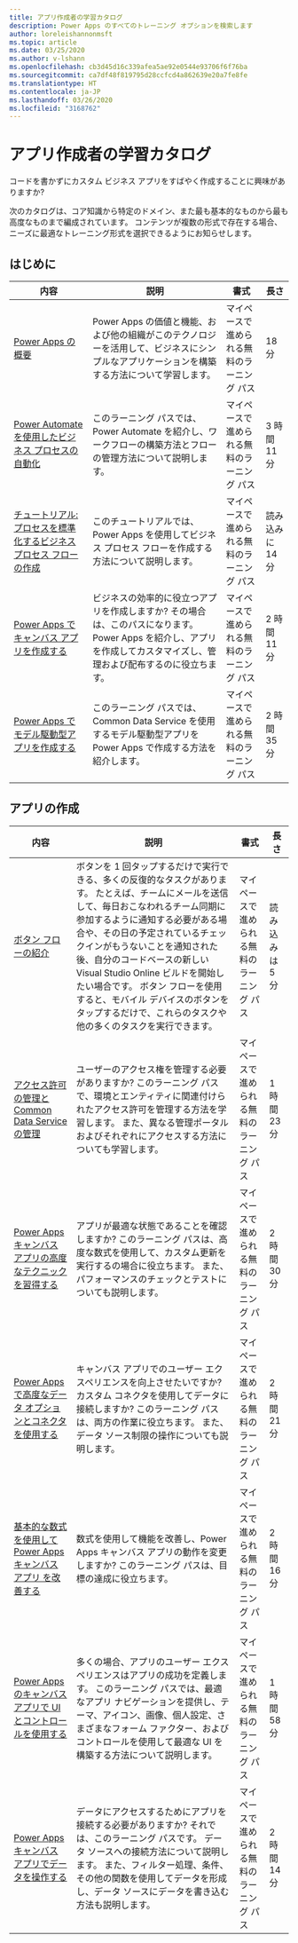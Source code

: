 ```yaml
---
title: アプリ作成者の学習カタログ
description: Power Apps のすべてのトレーニング オプションを検索します
author: loreleishannonmsft
ms.topic: article
ms.date: 03/25/2020
ms.author: v-lshann
ms.openlocfilehash: cb3d45d16c339afea5ae92e0544e93706f6f76ba
ms.sourcegitcommit: ca7df48f819795d28ccfcd4a862639e20a7fe8fe
ms.translationtype: HT
ms.contentlocale: ja-JP
ms.lasthandoff: 03/26/2020
ms.locfileid: "3168762"
---
```

# <a name="app-maker-learning-catalog"></a>アプリ作成者の学習カタログ

コードを書かずにカスタム ビジネス アプリをすばやく作成することに興味がありますか? 

次のカタログは、コア知識から特定のドメイン、また最も基本的なものから最も高度なものまで編成されています。 コンテンツが複数の形式で存在する場合、ニーズに最適なトレーニング形式を選択できるようにお知らせします。 

## <a name="get-started"></a>はじめに<a name="get-started"></a>
| 内容   | 説明  | 書式  | 長さ    |
|------------------------------------------------------------------------------------------------------------------------------------------------------------------------------------|--------------------------------------------------------------------------------------------------------------------------------------------------------------------------------------------------------------------------------------------------------------------------------------------------------------------------------------------------------------------------------------------------------------------------|---------------------------------------|-----------|
| [Power Apps の概要](https://docs.microsoft.com/learn/modules/introduction-power-apps/)                                              | Power Apps の価値と機能、および他の組織がこのテクノロジーを活用して、ビジネスにシンプルなアプリケーションを構築する方法について学習します。                                             | マイペースで進められる無料のラーニング パス | 18 分         |
| [Power Automate を使用したビジネス プロセスの自動化](https://docs.microsoft.com/learn/paths/automate-process-power-automate/)                 | このラーニング パスでは、Power Automate を紹介し、ワークフローの構築方法とフローの管理方法について説明します。                                                                                        | マイペースで進められる無料のラーニング パス | 3 時間 11 分 |
| [チュートリアル: プロセスを標準化するビジネス プロセス フローの作成](https://docs.microsoft.com/power-automate/create-business-process-flow) | このチュートリアルでは、Power Apps を使用してビジネス プロセス フローを作成する方法について説明します。                                                                                                                               | マイペースで進められる無料のラーニング パス | 読み込みに 14 分 |
| [Power Apps でキャンバス アプリを作成する](https://docs.microsoft.com/learn/paths/create-powerapps/)                                               | ビジネスの効率的に役立つアプリを作成しますか? その場合は、このパスになります。 Power Apps を紹介し、アプリを作成してカスタマイズし、管理および配布するのに役立ちます。 | マイペースで進められる無料のラーニング パス | 2 時間 11 分        |
| [Power Apps でモデル駆動型アプリを作成する](https://docs.microsoft.com/learn/paths/create-app-models-business-processes/)             | このラーニング パスでは、Common Data Service を使用するモデル駆動型アプリを Power Apps で作成する方法を紹介します。                                                                                                | マイペースで進められる無料のラーニング パス | 2 時間 35 分        |
## <a name="app-creation"></a>アプリの作成<a name="app-creation"></a>
| 内容   | 説明  | 書式  | 長さ    |
|------------------------------------------------------------------------------------------------------------------------------------------------------------------------------------|--------------------------------------------------------------------------------------------------------------------------------------------------------------------------------------------------------------------------------------------------------------------------------------------------------------------------------------------------------------------------------------------------------------------------|---------------------------------------|-----------|
| [ボタン フローの紹介](https://docs.microsoft.com/power-automate/introduction-to-button-flows)                                                             | ボタンを 1 回タップするだけで実行できる、多くの反復的なタスクがあります。 たとえば、チームにメールを送信して、毎日おこなわれるチーム同期に参加するように通知する必要がある場合や、その日の予定されているチェックインがもうないことを通知された後、自分のコードベースの新しい Visual Studio Online ビルドを開始したい場合です。 ボタン フローを使用すると、モバイル デバイスのボタンをタップするだけで、これらのタスクや他の多くのタスクを実行できます。 | マイペースで進められる無料のラーニング パス | 読み込みは 5 分 |
| [アクセス許可の管理と Common Data Service の管理](https://docs.microsoft.com/learn/paths/manage-permissions-administration-common-data-service/) | ユーザーのアクセス権を管理する必要がありますか? このラーニング パスで、環境とエンティティに関連付けられたアクセス許可を管理する方法を学習します。 また、異なる管理ポータルおよびそれぞれにアクセスする方法についても学習します。  | マイペースで進められる無料のラーニング パス | 1 時間 23 分       |
| [Power Apps キャンバス アプリの高度なテクニックを習得する](https://docs.microsoft.com/learn/paths/understand-advanced-topics/)                                    | アプリが最適な状態であることを確認しますか? このラーニング パスは、高度な数式を使用して、カスタム更新を実行するの場合に役立ちます。 また、パフォーマンスのチェックとテストについても説明します。  | マイペースで進められる無料のラーニング パス | 2 時間 30 分       |
| [Power Apps で高度なデータ オプションとコネクタを使用する](https://docs.microsoft.com/learn/paths/advanced-data-options-and-connectors/)                         | キャンバス アプリでのユーザー エクスペリエンスを向上させたいですか? カスタム コネクタを使用してデータに接続しますか? このラーニング パスは、両方の作業に役立ちます。 また、データ ソース制限の操作についても説明します。  | マイペースで進められる無料のラーニング パス | 2 時間 21 分       |
| [基本的な数式を使用して Power Apps キャンバス アプリ を改善する](https://docs.microsoft.com/learn/paths/use-basic-formulas-powerapps-canvas-app/)                    | 数式を使用して機能を改善し、Power Apps キャンバス アプリの動作を変更しますか? このラーニング パスは、目標の達成に役立ちます。 | マイペースで進められる無料のラーニング パス | 2 時間 16 分       |
| [Power Apps のキャンバス アプリで UI とコントロールを使用する](https://docs.microsoft.com/learn/paths/ui-controls-canvas-app-powerapps/)                              | 多くの場合、アプリのユーザー エクスペリエンスはアプリの成功を定義します。 このラーニング パスでは、最適なアプリ ナビゲーションを提供し、テーマ、アイコン、画像、個人設定、さまざまなフォーム ファクター、およびコントロールを使用して最適な UI を構築する方法について説明します。  | マイペースで進められる無料のラーニング パス | 1 時間 58 分       |
| [Power Apps キャンバス アプリでデータを操作する](https://docs.microsoft.com/learn/paths/work-with-data-in-a-canvas-app/)                                            | データにアクセスするためにアプリを接続する必要がありますか? それでは、このラーニング パスです。 データ ソースへの接続方法について説明します。 また、フィルター処理、条件、その他の関数を使用してデータを形成し、データ ソースにデータを書き込む方法も説明します。   | マイペースで進められる無料のラーニング パス | 2 時間 14 分       |
